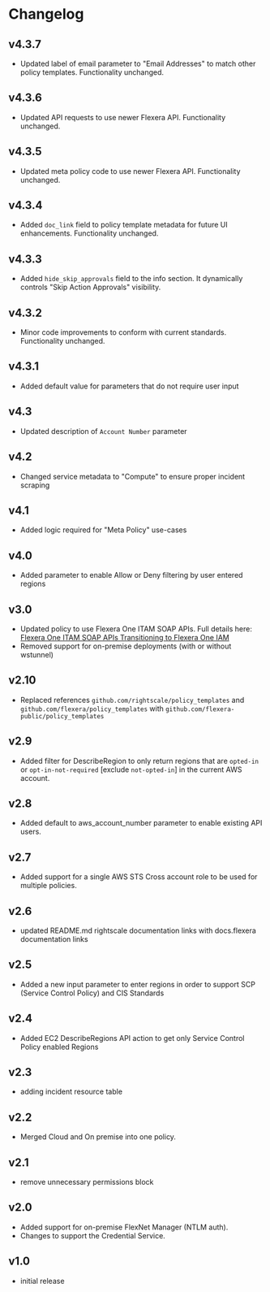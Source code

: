 # Changelog

## v4.3.7

- Updated label of email parameter to "Email Addresses" to match other policy templates. Functionality unchanged.

## v4.3.6

- Updated API requests to use newer Flexera API. Functionality unchanged.

## v4.3.5

- Updated meta policy code to use newer Flexera API. Functionality unchanged.

## v4.3.4

- Added `doc_link` field to policy template metadata for future UI enhancements. Functionality unchanged.

## v4.3.3

- Added `hide_skip_approvals` field to the info section. It dynamically controls "Skip Action Approvals" visibility.

## v4.3.2

- Minor code improvements to conform with current standards. Functionality unchanged.

## v4.3.1

- Added default value for parameters that do not require user input

## v4.3

- Updated description of `Account Number` parameter

## v4.2

- Changed service metadata to "Compute" to ensure proper incident scraping

## v4.1

- Added logic required for "Meta Policy" use-cases

## v4.0

- Added parameter to enable Allow or Deny filtering by user entered regions

## v3.0

- Updated policy to use Flexera One ITAM SOAP APIs. Full details here: [Flexera One ITAM SOAP APIs Transitioning to Flexera One IAM](https://community.flexera.com/t5/Flexera-One-Blog/Flexera-One-ITAM-SOAP-APIs-Transitioning-to-Flexera-One-IAM/ba-p/229399)
- Removed support for on-premise deployments (with or without wstunnel)

## v2.10

- Replaced references `github.com/rightscale/policy_templates` and `github.com/flexera/policy_templates` with `github.com/flexera-public/policy_templates`

## v2.9

- Added filter for DescribeRegion to only return regions that are `opted-in` or `opt-in-not-required` [exclude `not-opted-in`] in the current AWS account.

## v2.8

- Added default to aws_account_number parameter to enable existing API users.

## v2.7

- Added support for a single AWS STS Cross account role to be used for multiple policies.

## v2.6

- updated README.md rightscale documentation links with docs.flexera documentation links

## v2.5

- Added a new input parameter to enter regions in order to support SCP (Service Control Policy) and CIS Standards

## v2.4

- Added EC2 DescribeRegions API action to get only Service Control Policy enabled Regions

## v2.3

- adding incident resource table

## v2.2

- Merged Cloud and On premise into one policy.

## v2.1

- remove unnecessary permissions block

## v2.0

- Added support for on-premise FlexNet Manager (NTLM auth).
- Changes to support the Credential Service.

## v1.0

- initial release
